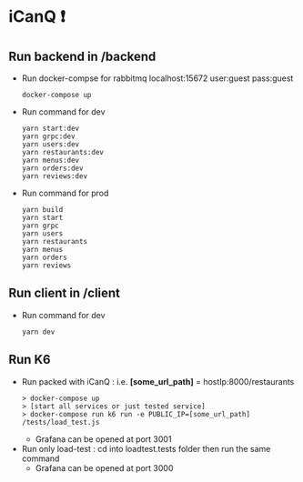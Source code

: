 ﻿# iCanQ :exclamation:

## Run backend in /backend

- Run docker-compse for rabbitmq
  localhost:15672 user:guest pass:guest
  ```
  docker-compose up
  ```
- Run command for dev
  ```
  yarn start:dev
  yarn grpc:dev
  yarn users:dev
  yarn restaurants:dev
  yarn menus:dev
  yarn orders:dev
  yarn reviews:dev
  ```
- Run command for prod
  ```
  yarn build
  yarn start
  yarn grpc
  yarn users
  yarn restaurants
  yarn menus
  yarn orders
  yarn reviews
  ```

## Run client in /client

- Run command for dev
  ```
  yarn dev
  ```

## Run K6

- Run packed with iCanQ : i.e. **[some_url_path]** = hostIp:8000/restaurants
  ```
  > docker-compose up
  > [start all services or just tested service]
  > docker-compose run k6 run -e PUBLIC_IP=[some_url_path] /tests/load_test.js
  ```
  - Grafana can be opened at port 3001
- Run only load-test : cd into loadtest.tests folder then run the same command
  - Grafana can be opened at port 3000

